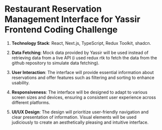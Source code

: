 # Restaurant Reservation Management Interface for Yassir Frontend Coding Challenge 

1. **Technology Stack**: React, Next.js, TypeScript, Redux Toolkit, shadcn.

2. **Data Fetching**: Mock data provided by Yassir will be used instead of retrieving data from a live API (i used redux rtk to fetch the data from the github repository to simulate data fetching).

3. **User Interaction**: The interface will provide essential information about reservations and offer features such as filtering and sorting to enhance usability.

4. **Responsiveness**: The interface will be designed to adapt to various screen sizes and devices, ensuring a consistent user experience across different platforms.

5. **UI/UX Design**: The design will prioritize user-friendly navigation and clear presentation of information. Visual elements will be used judiciously to create an aesthetically pleasing and intuitive interface.

